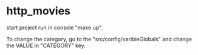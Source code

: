 # http_movies
start project run in console "make up".

To change the category, go to the "src/config/varibleGlobals" and change the VALUE in "CATEGORY" key.
